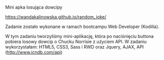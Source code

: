 Mini apka losująca dowcipy 

https://wandakalinowska.github.io/random_joke/

Zadanie zostało wykonane w ramach bootcampu Web Developer (Kodilla).

W tym zadaniu tworzyliśmy mini-aplikację, która po naciśnięciu buttona pobiera losowy dowcip o Chucku Norrisie z użyciem API. 
W zadaniu wykorzystałam: HTML5, CSS3, Sass i RWD oraz Jquery, AJAX, API (http://www.icndb.com/api)





